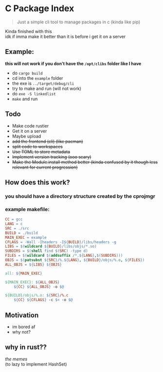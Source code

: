 # C Package Index

> Just a simple cli tool to manage packages in c
> (kinda like pip)

Kinda finished with this <br>
idk if imma make it better than it is before i get it on a server <br>

## Example:

**this will not work if you don't have the `/opt/clibs` folder like I have**

- do `cargo build`
- cd into the `example` folder
- the exe is `../target/debug/cli`
- try to make and run (will not work)
- do `exe -S linkedlist`
- `make` and run

## Todo
- Make code rustier
- Get it on a server
- Maybe upload
- ~~add the frontend (cli) (like pacman)~~
- ~~split code to workspaces~~
- ~~Use TOML to store metadata~~
- ~~Implement version tracking (ooo scary)~~
- ~~Make the Module.install method better (kinda confused by it though less relevant for current progression)~~


## How does this work?
### you should have a directory structure created by the cprojmgr

### example makefile:
```makefile
CC = gcc
LANG = c
SRC = ./src
BUILD = ./build
MAIN_EXEC = example
CFLAGS = -Wall -Iheaders -I${BUILD}/libs/headers -g
LIBS = $(wildcard ${BUILD}/libs/objs/*.so)
SUBDIRS = $(shell find $(SRC) -type d)
FILES = $(wildcard $(addsuffix /*.${LANG},$(SUBDIRS)))
OBJS = $(patsubst ${SRC}/%.${LANG}, ${BUILD}/objs/%.o, ${FILES})
ALL_OBJS = ${LIBS} ${OBJS}

all: ${MAIN_EXEC}

${MAIN_EXEC}: ${ALL_OBJS}
	${CC} ${ALL_OBJS} -o $@

${BUILD}/objs/%.o: ${SRC}/%.c
	${CC} ${CFLAGS} -c $< -o $@
```


## Motivation
- im bored af
- why not?


## why in rust??
*the memes* <br>
(to lazy to implement HashSet) <br>